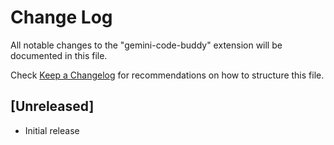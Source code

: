 # Change Log

All notable changes to the "gemini-code-buddy" extension will be documented in this file.

Check [Keep a Changelog](http://keepachangelog.com/) for recommendations on how to structure this file.

## [Unreleased]

- Initial release